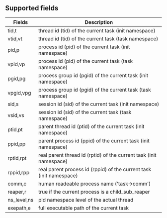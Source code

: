 ## Supported fields

| Fields      | Description                                                         |
| ----------- | ------------------------------------------------------------------- |
| tid,t       | thread id (tid) of the current task (init namespace)                |
| vtid,vt     | thread id (tid) of the current task (task namespace)                |
| pid,p       | process id (pid) of the current task (init namespace)               |
| vpid,vp     | process id (pid) of the current task (task namespace)               |
| pgid,pg     | process group id (pgid) of the current task (init namespace)        |
| vpgid,vpg   | process group id (pgid) of the current task (task namespace)        |
| sid,s       | session id (sid) of the current task (init namespace)               |
| vsid,vs     | session id (sid) of the current task (task namespace)               |
| ptid,pt     | parent thread id (ptid) of the current task (init namespace)        |
| ppid,pp     | parent process id (ppid) of the current task (init namespace)       |
| rptid,rpt   | real parent thread id (rptid) of the current task (init namespace)  |
| rppid,rpp   | real parent process id (rppid) of the current task (init namespace) |
| comm,c      | human readeable process name ('task->comm')                         |
| reaper,r    | true if the current process is a child_sub_reaper                   |
| ns_level,ns | pid namespace level of the actual thread                            |
| exepath,e   | full executable path of the current task                            |
